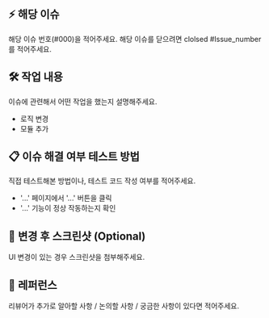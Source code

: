 ## ⚡ 해당 이슈
해당 이슈 번호(#000)을 적어주세요.
해당 이슈를 닫으려면 clolsed #Issue_number를 적어주세요.

## 🛠 작업 내용
이슈에 관련해서 어떤 작업을 했는지 설명해주세요.
- 로직 변경
- 모듈 추가

## 📋 이슈 해결 여부 테스트 방법  
직접 테스트해본 방법이나, 테스트 코드 작성 여부를 적어주세요.
- '...' 페이지에서 '...' 버튼을 클릭  
- '...' 기능이 정상 작동하는지 확인  

## 📸 변경 후 스크린샷 (Optional)  
UI 변경이 있는 경우 스크린샷을 첨부해주세요.  

## 📝 레퍼런스
리뷰어가 추가로 알아할 사항 / 논의할 사항 / 궁금한 사항이 있다면 적어주세요.
